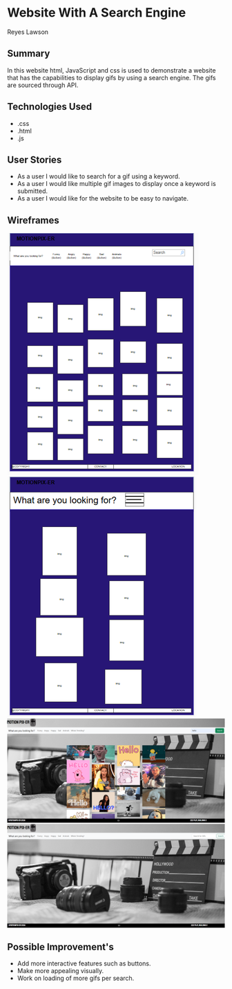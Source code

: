 # Website With A Search Engine
Reyes Lawson

## Summary

In this website html, JavaScript and css is used to demonstrate a website that has the capabilities to display gifs by using a search engine. The gifs are sourced through API. 


## Technologies Used
- .css
- .html 
- .js

## User Stories
- As a user I would like to search for a gif using a keyword.
- As a user I would like multiple gif images to display once a keyword is submitted. 
- As a user I would like for the website to be easy to navigate. 

## Wireframes
![alt text](<./assets/wireframe-lg.png>)
![alt text](<./assets/wireframe-sm.png>)
![alt text](<.//images/screenshot01.png>)
![alt text](<.//images/screenshot02.png>)

## Possible Improvement's
- Add more interactive features such as buttons.
- Make more appealing visually.
- Work on loading of more gifs per search.